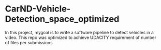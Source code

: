 # CarND-Vehicle-Detection_space_optimized
In this project, mygoal is to write a software pipeline to detect vehicles in a video. This repo was optimized to achieve UDACITY requirement of number of files per submissions
